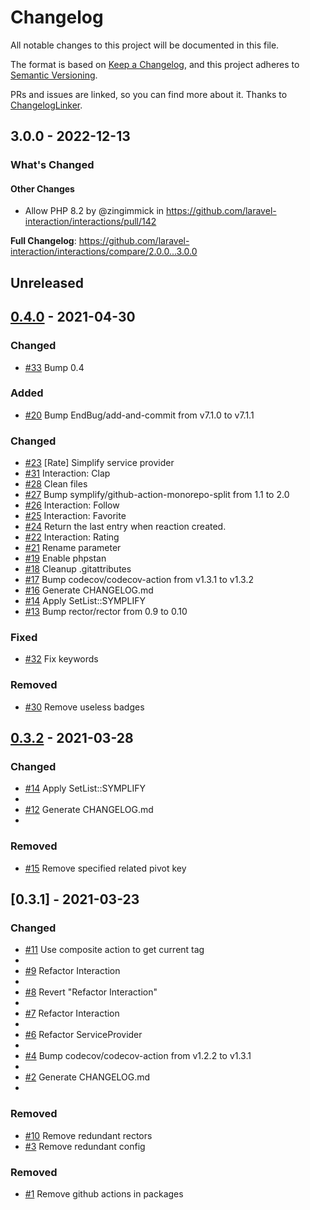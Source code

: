 # Changelog

All notable changes to this project will be documented in this file.

The format is based on [Keep a Changelog](https://keepachangelog.com/en/1.0.0/),
and this project adheres to [Semantic Versioning](https://semver.org/spec/v2.0.0.html).

PRs and issues are linked, so you can find more about it. Thanks to [ChangelogLinker](https://github.com/Symplify/ChangelogLinker).

<!-- changelog-linker -->
## 3.0.0 - 2022-12-13

<!-- Release notes generated using configuration in .github/release.yml at 3.x -->
### What's Changed

#### Other Changes

- Allow PHP 8.2 by @zingimmick in https://github.com/laravel-interaction/interactions/pull/142

**Full Changelog**: https://github.com/laravel-interaction/interactions/compare/2.0.0...3.0.0

## Unreleased

## [0.4.0](https://github.com/laravel-interaction/interactions/compare/0.3.2...0.4.0) - 2021-04-30

### Changed

- [#33](https://github.com/laravel-interaction/interactions/pull/33) Bump 0.4

### Added

- [#20](https://github.com/laravel-interaction/interactions/pull/20) Bump EndBug/add-and-commit from v7.1.0 to v7.1.1

### Changed

- [#23](https://github.com/laravel-interaction/interactions/pull/23) [Rate] Simplify service provider
- [#31](https://github.com/laravel-interaction/interactions/pull/31) Interaction: Clap
- [#28](https://github.com/laravel-interaction/interactions/pull/28) Clean files
- [#27](https://github.com/laravel-interaction/interactions/pull/27) Bump symplify/github-action-monorepo-split from 1.1 to 2.0
- [#26](https://github.com/laravel-interaction/interactions/pull/26) Interaction: Follow
- [#25](https://github.com/laravel-interaction/interactions/pull/25) Interaction: Favorite
- [#24](https://github.com/laravel-interaction/interactions/pull/24) Return the last entry when reaction created.
- [#22](https://github.com/laravel-interaction/interactions/pull/22) Interaction: Rating
- [#21](https://github.com/laravel-interaction/interactions/pull/21) Rename parameter
- [#19](https://github.com/laravel-interaction/interactions/pull/19) Enable phpstan
- [#18](https://github.com/laravel-interaction/interactions/pull/18) Cleanup .gitattributes
- [#17](https://github.com/laravel-interaction/interactions/pull/17) Bump codecov/codecov-action from v1.3.1 to v1.3.2
- [#16](https://github.com/laravel-interaction/interactions/pull/16) Generate CHANGELOG.md
- [#14](https://github.com/laravel-interaction/interactions/pull/14) Apply SetList::SYMPLIFY
- [#13](https://github.com/laravel-interaction/interactions/pull/13) Bump rector/rector from 0.9 to 0.10

### Fixed

- [#32](https://github.com/laravel-interaction/interactions/pull/32) Fix keywords

### Removed

- [#30](https://github.com/laravel-interaction/interactions/pull/30) Remove useless badges

## [0.3.2](https://github.com/laravel-interaction/interactions/compare/0.3.1...0.3.2) - 2021-03-28

### Changed

- [#14](https://github.com/laravel-interaction/interactions/pull/14) Apply SetList::SYMPLIFY
- 
- [#12](https://github.com/laravel-interaction/interactions/pull/12) Generate CHANGELOG.md
- 

### Removed

- [#15](https://github.com/laravel-interaction/interactions/pull/15) Remove specified related pivot key

## [0.3.1] - 2021-03-23

### Changed

- [#11](https://github.com/laravel-interaction/interactions/pull/11) Use composite action to get current tag
- 
- [#9](https://github.com/laravel-interaction/interactions/pull/9) Refactor Interaction
- 
- [#8](https://github.com/laravel-interaction/interactions/pull/8) Revert "Refactor Interaction"
- 
- [#7](https://github.com/laravel-interaction/interactions/pull/7) Refactor Interaction
- 
- [#6](https://github.com/laravel-interaction/interactions/pull/6) Refactor ServiceProvider
- 
- [#4](https://github.com/laravel-interaction/interactions/pull/4) Bump codecov/codecov-action from v1.2.2 to v1.3.1
- 
- [#2](https://github.com/laravel-interaction/interactions/pull/2) Generate CHANGELOG.md
- 

### Removed

- [#10](https://github.com/laravel-interaction/interactions/pull/10) Remove redundant rectors
- [#3](https://github.com/laravel-interaction/interactions/pull/3) Remove redundant config

### Removed

- [#1](https://github.com/laravel-interaction/interactions/pull/1) Remove github actions in packages
